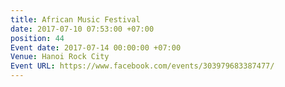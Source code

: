 ```yaml
---
title: African Music Festival
date: 2017-07-10 07:53:00 +07:00
position: 44
Event date: 2017-07-14 00:00:00 +07:00
Venue: Hanoi Rock City
Event URL: https://www.facebook.com/events/303979683387477/
---
```


